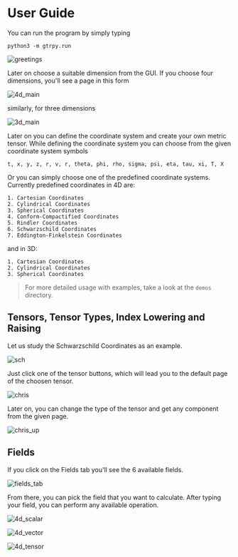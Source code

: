# User Guide

You can run the program by simply typing

    python3 -m gtrpy.run

![greetings](https://user-images.githubusercontent.com/45866787/213306039-51dd652a-d99e-41b5-9ca9-6fe6a4f7aa35.png)

Later on choose a suitable dimension from the GUI. If you choose four dimensions, you'll see a page in this form

![4d_main](https://user-images.githubusercontent.com/45866787/213306076-9153466c-6aeb-4776-9208-10c953a80e4a.png)

similarly, for three dimensions

![3d_main](https://user-images.githubusercontent.com/45866787/213306145-6212f979-c4fc-45c1-8bf4-d2d4ecf96758.png)

Later on you can define the coordinate system and create your own metric tensor. While defining the coordinate system you can choose from the given coordinate system symbols

    t, x, y, z, r, v, r, theta, phi, rho, sigma, psi, eta, tau, xi, T, X

Or you can simply choose one of the predefined coordinate systems. Currently predefined coordinates in 4D are:

    1. Cartesian Coordinates
    2. Cylindrical Coordinates
    3. Spherical Coordinates
    4. Conform-Compactified Coordinates
    5. Rindler Coordinates
    6. Schwarzschild Coordinates
    7. Eddington-Finkelstein Coordinates

and in 3D:

    1. Cartesian Coordinates
    2. Cylindrical Coordinates
    3. Spherical Coordinates

> For more detailed usage with examples, take a look at the `demos` directory.

## Tensors, Tensor Types, Index Lowering and Raising

Let us study the Schwarzschild Coordinates as an example.

![sch](https://user-images.githubusercontent.com/45866787/213306169-1fa3f7fd-20ee-408f-b840-9ad27f26a495.png)

Just click one of the tensor buttons, which will lead you to the default page of the choosen tensor.

![chris](https://user-images.githubusercontent.com/45866787/213306212-08e35f80-14ea-48fc-8600-a940de20cb89.png)

Later on, you can change the type of the tensor and get any component from the given page.

![chris_up](https://user-images.githubusercontent.com/45866787/213306230-b9501d32-92a7-4129-8a87-a1b0ed366c05.png)

## Fields

If you click on the Fields tab you'll see the 6 available fields.

![fields_tab](https://user-images.githubusercontent.com/45866787/213306249-d90a9635-e07a-42db-8098-6a3d24000986.png)

From there, you can pick the field that you want to calculate. After typing your field, you can perform any available operation.

![4d_scalar](https://user-images.githubusercontent.com/45866787/212770367-d406ed7b-8e1d-43b1-b6fd-61ec167b15a1.png)

![4d_vector](https://user-images.githubusercontent.com/45866787/212770377-e4cb3a62-87de-4ca3-85f7-4a6afb69ac8c.png)

![4d_tensor](https://user-images.githubusercontent.com/45866787/212770390-8cff92d8-5db4-4b7b-8965-5a5ef5ac20a1.png)
